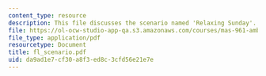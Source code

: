 ```yaml
---
content_type: resource
description: This file discusses the scenario named 'Relaxing Sunday'.
file: https://ol-ocw-studio-app-qa.s3.amazonaws.com/courses/mas-961-ambient-intelligence-spring-2005/da9ad1e7cf30a8f3ed8c3cfd56e21e7e_fl_scenario.pdf
file_type: application/pdf
resourcetype: Document
title: fl_scenario.pdf
uid: da9ad1e7-cf30-a8f3-ed8c-3cfd56e21e7e
---
```

